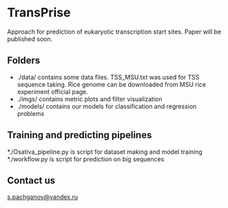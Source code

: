 # TransPrise
Approach for prediction of eukaryotic transcription start sites.
Paper will be published soon.

## Folders
* ./data/ contains some data files. TSS_MSU.txt was used for TSS sequence taking. Rice genome can be downloaded from MSU rice experiment official page.
* ./imgs/ contains metric plots and filter visualization
* ./models/ contains our models for classification and regression problems
## Training and predicting pipelines
*./Osativa_pipeline.py is script for dataset making and model training
*./workflow.py is script for prediction on big sequences
## Contact us
s.pachganov@yandex.ru
